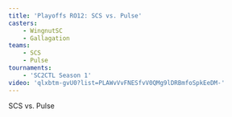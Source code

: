 ```yaml
---
title: 'Playoffs RO12: SCS vs. Pulse'
casters:
    - WingnutSC
    - Gallagation
teams:
    - SCS
    - Pulse
tournaments:
    - 'SC2CTL Season 1'
video: 'qlxbtm-gvU0?list=PLAWvVvFNESfvV0QMg9lDRBmfoSpkEeDM-'
---
```

SCS vs. Pulse